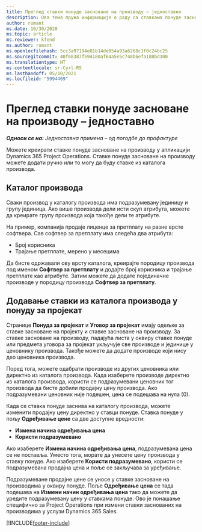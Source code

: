 ```yaml
---
title: Преглед ставки понуде засноване на производу – једноставно
description: Ова тема пружа информације о раду са ставкама понуде заснованим на производу.
author: rumant
ms.date: 10/30/2020
ms.topic: article
ms.reviewer: kfend
ms.author: rumant
ms.openlocfilehash: 5cc3a97194e01b14de054a93a6268c1f0c24bc25
ms.sourcegitcommit: 40f68387f594180af64a5e5c748b6efa188bd300
ms.translationtype: HT
ms.contentlocale: sr-Cyrl-RS
ms.lasthandoff: 05/10/2021
ms.locfileid: "5994469"
---
```

# <a name="product-based-quote-lines-overview---lite"></a>Преглед ставки понуде засноване на производу – једноставно

_**Односи се на:** Једноставна примена – од погодбе до профактуре_

Можете креирати ставке понуде засноване на производу у апликацији Dynamics 365 Project Operations. Ставке понуде засноване на производу можете додати ручно или то могу да буду ставке из каталога производа.

## <a name="product-catalog"></a>Каталог производа

Сваки производ у каталогу производа има подразумевану јединицу и групу јединица. Ако више производа дели исти скуп атрибута, можете да креирате групу производа која такође дели те атрибуте. 

На пример, компанија продаје лиценце за претплату на разне врсте софтвера. Сав софтвер за претплату има следећа два атрибута:

- Број корисника
- Трајање претплате, мерено у месецима

Да бисте одржавали ову врсту каталога, креирајте породицу производа под именом **Софтвер за претплату** и додајте број корисника и трајање претплате као атрибуте. Затим можете да додате појединачне производе у породицу производа **Софтвер за претплату**.

## <a name="add-product-catalog-items-to-a-project-quote"></a>Додавање ставки из каталога производа у понуду за пројекат

Странице **Понуда за пројекат** и **Уговор за пројекат** имају одељке за ставке засноване на пројекту и ставке засноване на производу. За ставке засноване на производу, падајућа листа у оквиру ставке понуде или предмета уговора за пројекат укључује све производе и јединице у ценовнику производа. Такође можете да додате производе који нису део ценовника производа.

Поред тога, можете одабрати производе из других ценовника или директно из каталога производа. Када изаберете производе директно из каталога производа, користи се подразумевани ценовник тог производа да бисте добили продајну цену производа. Ако подразумевани ценовник није подешен, цена се подешава на нула (0).

Када се ставка понуде заснива на каталогу производа, можете изменити продајну цену директно у ставци понуде. Ставка понуде у пољу **Одређивање цене** са две доступне вредности:

- **Измена начина одређивања цена**
- **Користи подразумевано**

Ако изаберете **Измена начина одређивања цена**, подразумевана цена се не поставља. Уместо тога, морате да унесете цену производа у ставку понуде. Ако изаберете **Користи подразумевано**, користи се подразумевана продајна цена и поље се закључава за уређивање.

Подразумеване продајне цене се уносе у ставке засноване на производима у оквиру понуде. Поље **Одређивање цена** се тада подешава на **Измени начин одређивања цена** тако да можете да уредите подразумевану цену у ставкама понуде. Ово је понашање специфично за Project Operations при измени ставки заснованих на производима у услузи Dynamics 365 Sales.


[!INCLUDE[footer-include](../../includes/footer-banner.md)]